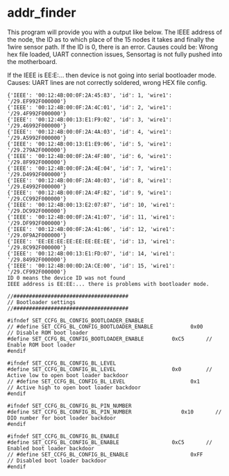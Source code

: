 # addr_finder
This program will provide you with a output like below. The IEEE address of the node, the ID as to which place of the 15 nodes it takes and finally the 1wire sensor path.
If the ID is 0, there is an error. Causes could be: Wrong hex file loaded, UART connection issues, Sensortag is not fully pushed into the motherboard.

If the IEEE is EE:E:... then device is not going into serial bootloader mode. Causes: UART lines are not correctly soldered, wrong HEX file config.
```
{'IEEE': '00:12:4B:00:0F:2A:45:83', 'id': 1, 'wire1': '/29.EF992F000000'}
{'IEEE': '00:12:4B:00:0F:2A:4C:01', 'id': 2, 'wire1': '/29.4F992F000000'}
{'IEEE': '00:12:4B:00:13:E1:F9:02', 'id': 3, 'wire1': '/29.46992F000000'}
{'IEEE': '00:12:4B:00:0F:2A:4A:03', 'id': 4, 'wire1': '/29.A5992F000000'}
{'IEEE': '00:12:4B:00:13:E1:E9:06', 'id': 5, 'wire1': '/29.279A2F000000'}
{'IEEE': '00:12:4B:00:0F:2A:4F:80', 'id': 6, 'wire1': '/29.8F992F000000'}
{'IEEE': '00:12:4B:00:0F:2A:4E:04', 'id': 7, 'wire1': '/29.D4992F000000'}
{'IEEE': '00:12:4B:00:0F:2A:40:03', 'id': 8, 'wire1': '/29.E4992F000000'}
{'IEEE': '00:12:4B:00:0F:2A:4F:82', 'id': 9, 'wire1': '/29.CC992F000000'}
{'IEEE': '00:12:4B:00:13:E2:07:87', 'id': 10, 'wire1': '/29.DC992F000000'}
{'IEEE': '00:12:4B:00:0F:2A:41:07', 'id': 11, 'wire1': '/29.DF992F000000'}
{'IEEE': '00:12:4B:00:0F:2A:41:06', 'id': 12, 'wire1': '/29.0F9A2F000000'}
{'IEEE': 'EE:EE:EE:EE:EE:EE:EE:EE', 'id': 13, 'wire1': '/29.8C992F000000'}
{'IEEE': '00:12:4B:00:13:E1:FD:07', 'id': 14, 'wire1': '/29.84992F000000'}
{'IEEE': '00:12:4B:00:0D:2A:CE:00', 'id': 15, 'wire1': '/29.CF992F000000'}
ID 0 means the device ID was not found 
IEEE address is EE:EE:... there is problems with bootloader mode.
```

```
//#####################################
// Bootloader settings
//#####################################

#ifndef SET_CCFG_BL_CONFIG_BOOTLOADER_ENABLE
// #define SET_CCFG_BL_CONFIG_BOOTLOADER_ENABLE            0x00       // Disable ROM boot loader
#define SET_CCFG_BL_CONFIG_BOOTLOADER_ENABLE         0xC5       // Enable ROM boot loader
#endif

#ifndef SET_CCFG_BL_CONFIG_BL_LEVEL
#define SET_CCFG_BL_CONFIG_BL_LEVEL                  0x0        // Active low to open boot loader backdoor
// #define SET_CCFG_BL_CONFIG_BL_LEVEL                     0x1        // Active high to open boot loader backdoor
#endif

#ifndef SET_CCFG_BL_CONFIG_BL_PIN_NUMBER
#define SET_CCFG_BL_CONFIG_BL_PIN_NUMBER                0x10       // DIO number for boot loader backdoor
#endif

#ifndef SET_CCFG_BL_CONFIG_BL_ENABLE
#define SET_CCFG_BL_CONFIG_BL_ENABLE                 0xC5       // Enabled boot loader backdoor
// #define SET_CCFG_BL_CONFIG_BL_ENABLE                    0xFF       // Disabled boot loader backdoor
#endif
```
